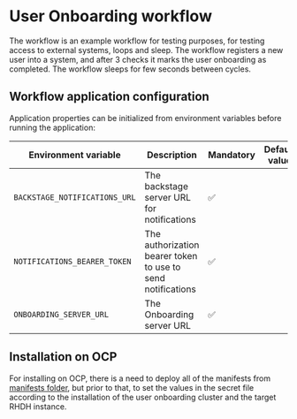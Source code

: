 # User Onboarding workflow
The workflow is an example workflow for testing purposes, for testing access to external systems, loops and sleep.
The workflow registers a new user into a system, and after 3 checks it marks the user onboarding as completed.
The workflow sleeps for few seconds between cycles.

## Workflow application configuration
Application properties can be initialized from environment variables before running the application:

| Environment variable  | Description | Mandatory | Default value |
|-----------------------|-------------|-----------|---------------|
| `BACKSTAGE_NOTIFICATIONS_URL`      | The backstage server URL for notifications | ✅ | |
| `NOTIFICATIONS_BEARER_TOKEN`      | The authorization bearer token to use to send notifications | ✅ | |
| `ONBOARDING_SERVER_URL`      | The Onboarding server URL | ✅ | |

## Installation on OCP
For installing on OCP, there is a need to deploy all of the manifests from [manifests folder](./manifests/), but
prior to that, to set the values in the secret file according to the installation of the user onboarding cluster and the target RHDH instance.